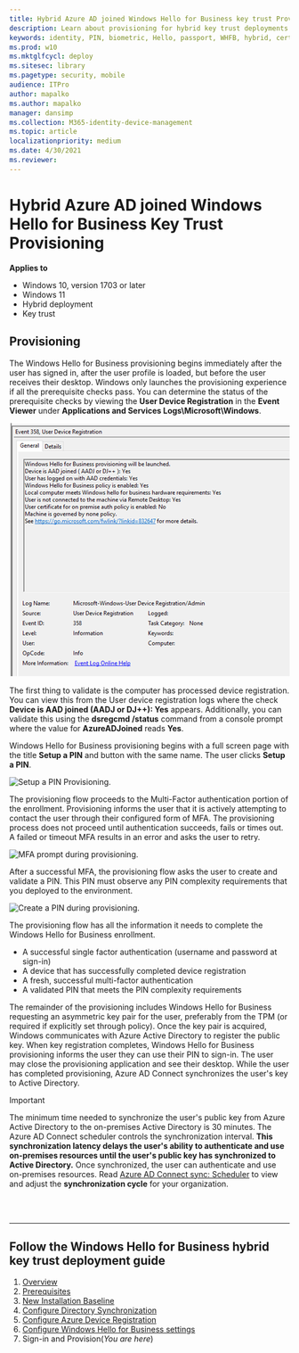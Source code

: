 ```yaml
---
title: Hybrid Azure AD joined Windows Hello for Business key trust Provisioning (Windows Hello for Business)
description: Learn about provisioning for hybrid key trust deployments of Windows Hello for Business and learn where to find the hybrid key trust deployment guide.
keywords: identity, PIN, biometric, Hello, passport, WHFB, hybrid, certificate-trust
ms.prod: w10
ms.mktglfcycl: deploy
ms.sitesec: library
ms.pagetype: security, mobile
audience: ITPro
author: mapalko
ms.author: mapalko
manager: dansimp
ms.collection: M365-identity-device-management
ms.topic: article
localizationpriority: medium
ms.date: 4/30/2021
ms.reviewer: 
---
```

# Hybrid Azure AD joined Windows Hello for Business Key Trust Provisioning

**Applies to**
-   Windows 10, version 1703 or later
-   Windows 11
-   Hybrid deployment
-   Key trust


## Provisioning
The Windows Hello for Business provisioning begins immediately after the user has signed in, after the user profile is loaded, but before the user receives their desktop.  Windows only launches the provisioning experience if all the prerequisite checks pass. You can determine the status of the prerequisite checks by viewing the **User Device Registration** in the **Event Viewer** under **Applications and Services Logs\Microsoft\Windows**.

![Event358.](images/Event358-2.png)

The first thing to validate is the computer has processed device registration. You can view this from the User device registration logs where the check **Device is AAD joined (AADJ or DJ++): Yes** appears.  Additionally, you can validate this using the **dsregcmd /status** command from a console prompt where the value for **AzureADJoined** reads **Yes**.


Windows Hello for Business provisioning begins with a full screen page with the title **Setup a PIN** and button with the same name.  The user clicks **Setup a PIN**.

![Setup a PIN Provisioning.](images/setupapin.png)

The provisioning flow proceeds to the Multi-Factor authentication portion of the enrollment.  Provisioning informs the user that it is actively attempting to contact the user through their configured form of MFA.  The provisioning process does not proceed until authentication succeeds, fails or times out. A failed or timeout MFA results in an error and asks the user to retry.
  
![MFA prompt during provisioning.](images/mfa.png)

After a successful MFA, the provisioning flow asks the user to create and validate a PIN.  This PIN must observe any PIN complexity requirements that you deployed to the environment.

![Create a PIN during provisioning.](images/createPin.png)

The provisioning flow has all the information it needs to complete the Windows Hello for Business enrollment.
* A successful single factor authentication (username and password at sign-in)
* A device that has successfully completed device registration
* A fresh, successful multi-factor authentication
* A validated PIN that meets the PIN complexity requirements

The remainder of the provisioning includes Windows Hello for Business requesting an asymmetric key pair for the user, preferably from the TPM (or required if explicitly set through policy). Once the key pair is acquired, Windows communicates with Azure Active Directory to register the public key.  When key registration completes, Windows Hello for Business provisioning informs the user they can use their PIN to sign-in.  The user may close the provisioning application and see their desktop.  While the user has completed provisioning, Azure AD Connect synchronizes the user's key to Active Directory.   

> [!IMPORTANT]
> The minimum time needed to synchronize the user's public key from Azure Active Directory to the on-premises Active Directory is 30 minutes. The Azure AD Connect scheduler controls the synchronization interval. 
> **This synchronization latency delays the user's ability to authenticate and use on-premises resources until the user's public key has synchronized to Active Directory.** Once synchronized, the user can authenticate and use on-premises resources.
> Read [Azure AD Connect sync: Scheduler](/azure/active-directory/connect/active-directory-aadconnectsync-feature-scheduler) to view and adjust the **synchronization cycle** for your organization.

<br><br>

<hr>

## Follow the Windows Hello for Business hybrid key trust deployment guide
1. [Overview](hello-hybrid-key-trust.md)
2. [Prerequisites](hello-hybrid-key-trust-prereqs.md)
3. [New Installation Baseline](hello-hybrid-key-new-install.md)
4. [Configure Directory Synchronization](hello-hybrid-key-trust-dirsync.md)
5. [Configure Azure Device Registration](hello-hybrid-key-trust-devreg.md)
6. [Configure Windows Hello for Business settings](hello-hybrid-key-whfb-settings.md)
7. Sign-in and Provision(*You are here*)

